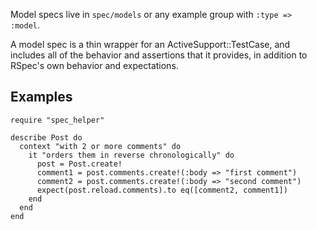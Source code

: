 Model specs live in `spec/models` or any example group with
`:type => :model`.

A model spec is a thin wrapper for an ActiveSupport::TestCase, and includes all
of the behavior and assertions that it provides, in addition to RSpec's own
behavior and expectations.

## Examples

    require "spec_helper"
    
    describe Post do
      context "with 2 or more comments" do
        it "orders them in reverse chronologically" do
          post = Post.create!
          comment1 = post.comments.create!(:body => "first comment")
          comment2 = post.comments.create!(:body => "second comment")
          expect(post.reload.comments).to eq([comment2, comment1])
        end
      end
    end
